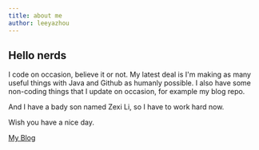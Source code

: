```yaml
---
title: about me
author: leeyazhou
---
```


## Hello nerds

I code on occasion, believe it or not. My latest deal is I'm making as many useful things with Java and Github as humanly possible. I also have some non-coding things that I update on occasion, for example my blog repo.

And I have a bady son named Zexi Li, so I have to work hard now.

Wish you have a nice day.

[My Blog](blog/)
